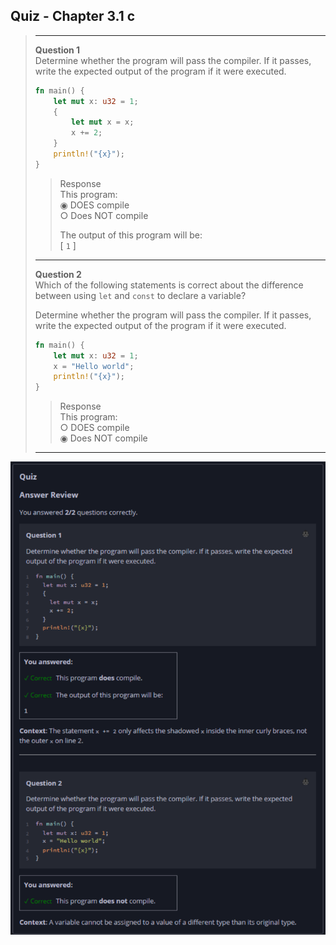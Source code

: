 ## Quiz - Chapter 3.1 c ##

> ---
> **Question 1**<br>
> Determine whether the program will pass the compiler. If it 
> passes, write the expected output of the program if it were 
> executed.
>
> ```rust
> fn main() {
>     let mut x: u32 = 1;
>     {
>         let mut x = x;
>         x += 2;
>     }
>     println!("{x}");
> }
> ```
>
> > Response<br>
> > This program:<br>
> > ◉ DOES compile<br>
> > ○ Does NOT compile<br>
> >
> > The output of this program will be:<br>
> > [ ```1``` ]
> 
> ---
> 
> **Question 2**<br>
> Which of the following statements is correct about the 
> difference between using ```let``` and ```const``` to 
> declare a variable?
>
> Determine whether the program will pass the compiler. If it 
> passes, write the expected output of the program if it were 
> executed.
>
> ```rust
> fn main() {
>     let mut x: u32 = 1;
>     x = "Hello world";
>     println!("{x}");
> }
> ```
>
> > Response<br>
> > This program:<br>
> > ○ DOES compile<br>
> > ◉ Does NOT compile<br>
> 
> ---

![image](../additional-files/images/quiz_0301c.png)
